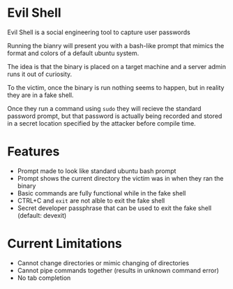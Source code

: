 # Evil Shell

Evil Shell is a social engineering tool to capture user passwords

Running the bianry will present you with a bash-like prompt that mimics the format and colors of a default ubuntu system. 

The idea is that the binary is placed on a target machine and a server admin runs it out of curiosity. 

To the victim, once the binary is run nothing seems to happen, but in reality they are in a fake shell. 

Once they run a command using `sudo` they will recieve the standard password prompt, but that password is actually being recorded and stored in a secret location specified by the attacker before compile time. 

# Features

- Prompt made to look like standard ubuntu bash prompt
- Prompt shows the current directory the victim was in when they ran the binary
- Basic commands are fully functional while in the fake shell
- CTRL+C and `exit` are not alble to exit the fake shell
- Secret developer passphrase that can be used to exit the fake shell (default: devexit)

# Current Limitations
- Cannot change directories or mimic changing of directories
- Cannot pipe commands together (results in unknown command error)
- No tab completion
